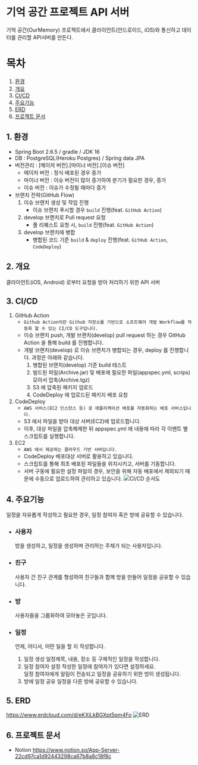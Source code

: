 # 기억 공간 프로젝트 API 서버
기억 공간(OurMemory) 프로젝트에서 클라이언트(안드로이드, iOS)와 통신하고 데이터를 관리할 API서버를 만든다.

# 목차
1. [환경](#1-환경)
2. [개요](#2-개요)
3. [CI/CD](#3-cicd)
4. [주요기능](#4-주요기능)
5. [ERD](#5-erd)
6. [프로젝트 문서](#6-프로젝트-문서)

## 1. 환경
  * Spring Boot 2.6.5 / gradle / JDK 16
  * DB : PostgreSQL(Heroku Postgres) / Spring data JPA
  * 버전관리 : [메이저 버전].[마이너 버전].[이슈 버전]
    - 메이저 버전 : 정식 배포된 경우 증가
    - 마이너 버전 : 이슈 버전이 많이 증가하여 분기가 필요한 경우, 증가
    - 이슈 버전 : 이슈가 수정될 때마다 증가
  * 브랜치 전략(GitHub Flow)
    1. 이슈 브랜치 생성 및 작업 진행 
       - 이슈 브랜치 푸시할 경우 `build` 진행(feat. `GitHub Action`)
    2. develop 브랜치로 Pull request 요청 
       - 풀 리퀘스트 요청 시, `build` 진행(feat. `GitHub Action`)
    3. develop 브랜치에 병합 
       - 병합된 코드 기준 `build` & `deploy` 진행(feat. `GitHub Action`, `CodeDeploy`)

## 2. 개요
클라이언트(iOS, Android) 로부터 요청을 받아 처리하기 위한 API 서버

## 3. CI/CD
  1. GitHub Action
     - `Github Action이란 Github 저장소를 기반으로 소프트웨어 개발 Workflow를 자동화 할 수 있는 CI/CD 도구입니다.`
     - 이슈 브랜치 push, 개발 브랜치(develop) pull request 하는 경우 GitHub Action 을 통해 build 를 진행합니다.
     - 개발 브랜치(develop) 로 이슈 브랜치가 병합되는 경우, deploy 를 진행합니다. 과정은 아래와 같습니다.
        1. 병합된 브랜치(develop) 기준 build 테스트
        2. 빌드된 파일(Archive.jar) 및 배포에 필요한 파일(appspec.yml, scrips) 모아서 압축(Archive.tgz)
        3. S3 에 압축된 패키지 업로드
        4. CodeDeploy 에 업로드된 패키지 배포 요청
  2. CodeDeploy
     - `AWS 서비스(EC2 인스턴스 등) 로 애플리케이션 배포를 자동화하는 배포 서비스입니다.`
     - S3 에서 파일을 받아 대상 서버(EC2)에 업로드합니다.
     - 이후, 대상 파일을 압축해제한 뒤 appspec.yml 에 내용에 따라 각 이벤트 별 스크립트를 실행합니다.
  3. EC2
     - `AWS 에서 제공하는 클라우드 기반 서버입니다.`
     - CodeDeploy 배포대상 서버로 활용하고 있습니다.
     - 스크립트를 통해 최초 배포된 파일들을 위치시키고, 서버를 기동합니다.
     - 서버 구동에 필요한 설정 파일의 경우, 보안을 위해 자동 배포에서 제외되기 때문에 수동으로 업로드하여 관리하고 있습니다.
![CI/CD 순서도](https://user-images.githubusercontent.com/43669379/157431870-ed710f3c-9ede-4987-be6d-2dd762bf588a.png)


## 4. 주요기능
일정을 자유롭게 작성하고 필요한 경우, 일정 참여자 혹은 방에 공유할 수 있습니다.
  * ### 사용자
    방을 생성하고, 일정을 생성하며 관리하는 주체가 되는 사용자입니다.
  
  * ### 친구
    사용자 간 친구 관계를 형성하여 친구들과 함께 방을 만들어 일정을 공유할 수 있습니다.
  
  * ### 방
    사용자들을 그룹화하여 모아놓은 곳입니다.

  * ### 일정
    언제, 어디서, 어떤 일을 할 지 작성합니다. 

    1. 일정 생성
      일정제목, 내용, 장소 등 구체적인 일정을 작성합니다.
    2. 일정 참여자 설정
      작성한 일정에 참여자가 있다면 설정하세요.   
      일정 참여자에게 알림이 전송되고 일정을 공유하기 위한 방이 생성됩니다.   
    3. 방에 일정 공유
      일정을 다른 방에 공유할 수 있습니다.

## 5. ERD
https://www.erdcloud.com/d/eKXiLkBGXpt5pm4Fo
![ERD](https://user-images.githubusercontent.com/43669379/139289642-b6817fe1-616d-4cfe-9fc0-4fa50331f822.png)

## 6. 프로젝트 문서
  * Notion  https://www.notion.so/App-Server-22cd97ca1d92443298ca67b8a8c18f8c
